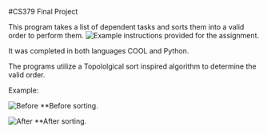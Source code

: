 #CS379 Final Project

This program takes a list of dependent tasks and sorts them into a valid order to perform them.
![Example instructions provided for the assignment.](https://github.com/PeytonHopkins/ProgLangFinal/Images/Instructions.jpg)

It was completed in both languages COOL and Python.

The programs utilize a Topololgical sort inspired algorithm to determine the valid order.

Example:

![Before](https://github.com/PeytonHopkins/ProgLangFinal/Images/UnsortedTestCase.jpg)
**Before sorting.

![After](https://github.com/PeytonHopkins/ProgLangFinal/Images/SortedTestCase.jpg)
**After sorting.

	
